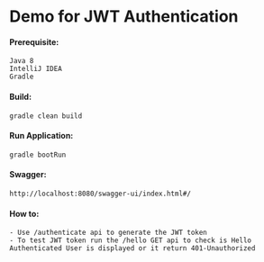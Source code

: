 # Demo for JWT Authentication

#### Prerequisite:
````
Java 8
IntelliJ IDEA
Gradle
````

#### Build:
````
gradle clean build
````

#### Run Application:
````
gradle bootRun
````

#### Swagger:
````
http://localhost:8080/swagger-ui/index.html#/ 
````

#### How to:
````
- Use /authenticate api to generate the JWT token
- To test JWT token run the /hello GET api to check is Hello Authenticated User is displayed or it return 401-Unauthorized
````